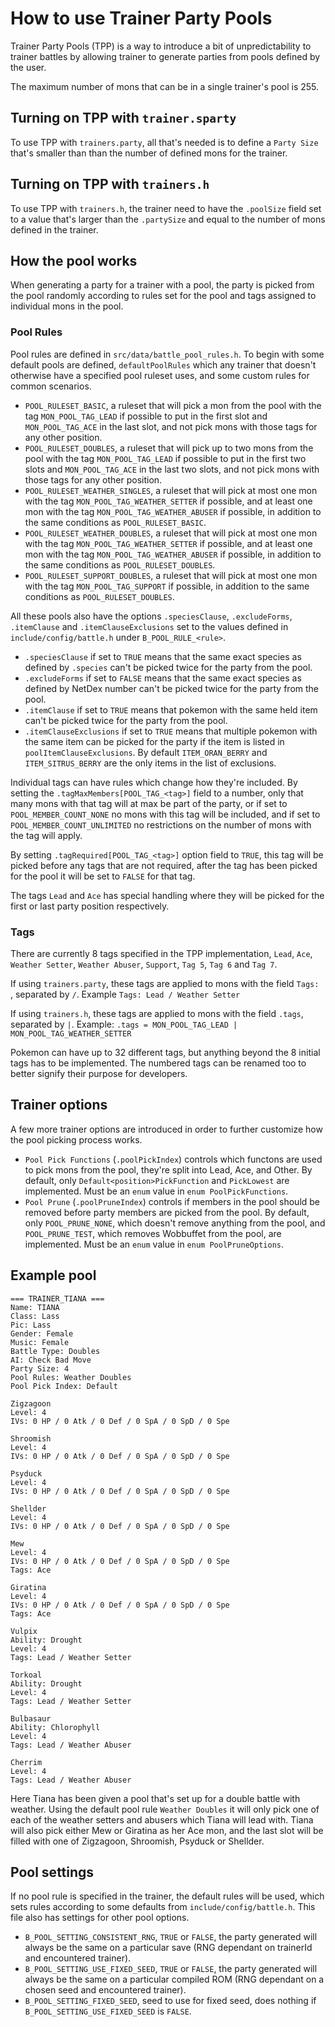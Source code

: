 # How to use Trainer Party Pools
Trainer Party Pools (TPP) is a way to introduce a bit of unpredictability to trainer battles by allowing trainer to generate parties from pools defined by the user.

The maximum number of mons that can be in a single trainer's pool is 255.

## Turning on TPP with `trainer.sparty`
To use TPP with `trainers.party`, all that's needed is to define a `Party Size` that's smaller than than the number of defined mons for the trainer.

## Turning on TPP with `trainers.h`
To use TPP with `trainers.h`, the trainer need to have the `.poolSize` field set to a value that's larger than the `.partySize` and equal to the number of mons defined in the trainer.

## How the pool works
When generating a party for a trainer with a pool, the party is picked from the pool randomly according to rules set for the pool and tags assigned to individual mons in the pool.

### Pool Rules
Pool rules are defined in `src/data/battle_pool_rules.h`. To begin with some default pools are defined, `defaultPoolRules` which any trainer that doesn't otherwise have a specified pool ruleset uses, and some custom rules for common scenarios.

- `POOL_RULESET_BASIC`, a ruleset that will pick a mon from the pool with the tag `MON_POOL_TAG_LEAD` if possible to put in the first slot and `MON_POOL_TAG_ACE` in the last slot, and not pick mons with those tags for any other position.
- `POOL_RULESET_DOUBLES`, a ruleset that will pick up to two mons from the pool with the tag `MON_POOL_TAG_LEAD` if possible to put in the first two slots and `MON_POOL_TAG_ACE` in the last two slots, and not pick mons with those tags for any other position.
- `POOL_RULESET_WEATHER_SINGLES`, a ruleset that will pick at most one mon with the tag `MON_POOL_TAG_WEATHER_SETTER` if possible, and at least one mon with the tag `MON_POOL_TAG_WEATHER_ABUSER` if possible, in addition to the same conditions as `POOL_RULESET_BASIC`.
- `POOL_RULESET_WEATHER_DOUBLES`, a ruleset that will pick at most one mon with the tag `MON_POOL_TAG_WEATHER_SETTER` if possible, and at least one mon with the tag `MON_POOL_TAG_WEATHER_ABUSER` if possible, in addition to the same conditions as `POOL_RULESET_DOUBLES`.
- `POOL_RULESET_SUPPORT_DOUBLES`, a ruleset that will pick at most one mon with the tag `MON_POOL_TAG_SUPPORT` if possible, in addition to the same conditions as `POOL_RULESET_DOUBLES`.

All these pools also have the options `.speciesClause`, `.excludeForms`, `.itemClause` and `.itemClauseExclusions` set to the values defined in `include/config/battle.h` under `B_POOL_RULE_<rule>`.

- `.speciesClause` if set to `TRUE` means that the same exact species as defined by `.species` can't be picked twice for the party from the pool.
- `.excludeForms` if set to `FALSE` means that the same exact species as defined by NetDex number can't be picked twice for the party from the pool.
- `.itemClause` if set to `TRUE` means that pokemon with the same held item can't be picked twice for the party from the pool.
- `.itemClauseExclusions` if set to `TRUE` means that multiple pokemon with the same item can be picked for the party if the item is listed in `poolItemClauseExclusions`. By default `ITEM_ORAN_BERRY` and `ITEM_SITRUS_BERRY` are the only items in the list of exclusions.

Individual tags can have rules which change how they're included.
By setting the `.tagMaxMembers[POOL_TAG_<tag>]` field to a number, only that many mons with that tag will at max be part of the party, or if set to `POOL_MEMBER_COUNT_NONE` no mons with this tag will be included, and if set to `POOL_MEMBER_COUNT_UNLIMITED` no restrictions on the number of mons with the tag will apply.

By setting `.tagRequired[POOL_TAG_<tag>]` option field to `TRUE`, this tag will be picked before any tags that are not required, after the tag has been picked for the pool it will be set to `FALSE` for that tag.

The tags `Lead` and `Ace` has special handling where they will be picked for the first or last party position respectively.

### Tags
There are currently 8 tags specified in the TPP implementation, `Lead`, `Ace`, `Weather Setter`, `Weather Abuser`, `Support`, `Tag 5`, `Tag 6` and `Tag 7`.

If using `trainers.party`, these tags are applied to mons with the field `Tags: `, separated by `/`. Example `Tags: Lead / Weather Setter`

If using `trainers.h`, these tags are applied to mons with the field `.tags`, separated by `|`. Example: `.tags = MON_POOL_TAG_LEAD | MON_POOL_TAG_WEATHER_SETTER`

Pokemon can have up to 32 different tags, but anything beyond the 8 initial tags has to be implemented. The numbered tags can be renamed too to better signify their purpose for developers.

## Trainer options
A few more trainer options are introduced in order to further customize how the pool picking process works.

- `Pool Pick Functions` (`.poolPickIndex`) controls which functons are used to pick mons from the pool, they're split into Lead, Ace, and Other.
By default, only `Default<position>PickFunction` and `PickLowest` are implemented. Must be an `enum` value in `enum PoolPickFunctions`.
- `Pool Prune` (`.poolPruneIndex`) controls if members in the pool should be removed before party members are picked from the pool.
By default, only `POOL_PRUNE_NONE`, which doesn't remove anything from the pool, and `POOL_PRUNE_TEST`, which removes Wobbuffet from the pool, are implemented. Must be an  `enum` value in `enum PoolPruneOptions`.

## Example pool
```
=== TRAINER_TIANA ===
Name: TIANA
Class: Lass
Pic: Lass
Gender: Female
Music: Female
Battle Type: Doubles
AI: Check Bad Move
Party Size: 4
Pool Rules: Weather Doubles
Pool Pick Index: Default

Zigzagoon
Level: 4
IVs: 0 HP / 0 Atk / 0 Def / 0 SpA / 0 SpD / 0 Spe

Shroomish
Level: 4
IVs: 0 HP / 0 Atk / 0 Def / 0 SpA / 0 SpD / 0 Spe

Psyduck
Level: 4
IVs: 0 HP / 0 Atk / 0 Def / 0 SpA / 0 SpD / 0 Spe

Shellder
Level: 4
IVs: 0 HP / 0 Atk / 0 Def / 0 SpA / 0 SpD / 0 Spe

Mew
Level: 4
IVs: 0 HP / 0 Atk / 0 Def / 0 SpA / 0 SpD / 0 Spe
Tags: Ace

Giratina
Level: 4
IVs: 0 HP / 0 Atk / 0 Def / 0 SpA / 0 SpD / 0 Spe
Tags: Ace

Vulpix
Ability: Drought
Level: 4
Tags: Lead / Weather Setter

Torkoal
Ability: Drought
Level: 4
Tags: Lead / Weather Setter

Bulbasaur
Ability: Chlorophyll
Level: 4
Tags: Lead / Weather Abuser

Cherrim
Level: 4
Tags: Lead / Weather Abuser
```
Here Tiana has been given a pool that's set up for a double battle with weather. Using the default pool rule `Weather Doubles` it will only pick one of each of the weather setters and abusers which Tiana will lead with. Tiana will also pick either Mew or Giratina as her Ace mon, and the last slot will be filled with one of Zigzagoon, Shroomish, Psyduck or Shellder.

## Pool settings
If no pool rule is specified in the trainer, the default rules will be used, which sets rules according to some defaults from `include/config/battle.h`.
This file also has settings for other pool options.

- `B_POOL_SETTING_CONSISTENT_RNG`, `TRUE` or `FALSE`, the party generated will always be the same on a particular save (RNG dependant on trainerId and encountered trainer).
- `B_POOL_SETTING_USE_FIXED_SEED`, `TRUE` or `FALSE`, the party generated will always be the same on a particular compiled ROM (RNG dependant on a chosen seed and encountered trainer).
- `B_POOL_SETTING_FIXED_SEED`, seed to use for fixed seed, does nothing if `B_POOL_SETTING_USE_FIXED_SEED` is `FALSE`.
